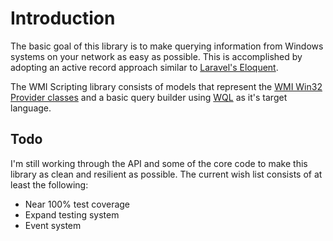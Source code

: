 # Introduction

The basic goal of this library is to make querying information from Windows systems on your network as easy as possible.
This is accomplished by adopting an active record approach similar to
[Laravel's Eloquent](https://laravel.com/docs/6.0/eloquent).

The WMI Scripting library consists of models that represent the
[WMI Win32 Provider classes](https://docs.microsoft.com/en-us/windows/win32/cimwin32prov/win32-provider)
and a basic query builder using [WQL](https://docs.microsoft.com/en-us/windows/win32/wmisdk/querying-with-wql)
as it's target language.

## Todo

I'm still working through the API and some of the core code to make this library as clean and resilient as possible.
The current wish list consists of at least the following:

* Near 100% test coverage
* Expand testing system
* Event system